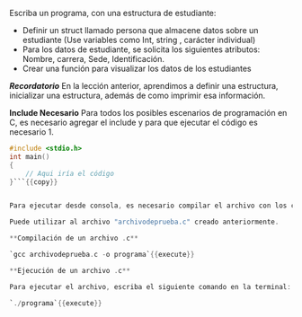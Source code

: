 Escriba un programa, con una estructura de estudiante:
 - Definir un struct llamado persona que almacene datos sobre un estudiante (Use variables como Int,  string , carácter individual)
 - Para los datos de estudiante, se solicita los siguientes atributos: Nombre, carrera, Sede, Identificación.
 - Crear una función para visualizar los datos de los estudiantes


***Recordatorio*** 
En la lección anterior, aprendimos a definir una estructura, inicializar una estructura, además de como imprimir esa información.

**Include Necesario**
Para todos los posibles escenarios de programación en C, es necesario agregar el include y para que ejecutar el código es necesario 1.

```C
#include <stdio.h>
int main()
{
    // Aqui iría el código
}```{{copy}}


Para ejecutar desde consola, es necesario compilar el archivo con los cambios realizados:

Puede utilizar al archivo "archivodeprueba.c" creado anteriormente. 

**Compilación de un archivo .c**

`gcc archivodeprueba.c -o programa`{{execute}}

**Ejecución de un archivo .c**

Para ejecutar el archivo, escriba el siguiente comando en la terminal:

`./programa`{{execute}}

